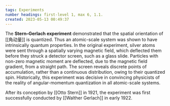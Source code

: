 ```yaml
---
tags: Experiments
number headings: first-level 1, max 6, 1.1.
created: 2023-05-13 00:49:37
---
```


The **Stern–Gerlach experiment** demonstrated that the spatial orientation of [[角动量]] is quantized. Thus an atomic-scale system was shown to have intrinsically quantum properties. In the original experiment, silver atoms were sent through a spatially varying magnetic field, which deflected them before they struck a detector screen, such as a glass slide. Particles with non-zero magnetic moment are deflected, due to the magnetic field gradient, from a straight path. The screen reveals discrete points of accumulation, rather than a continuous distribution, owing to their quantized spin. Historically, this experiment was decisive in convincing physicists of the reality of angular-momentum quantization in all atomic-scale systems.

After its conception by [[Otto Stern]] in 1921, the experiment was first successfully conducted by [[Walther Gerlach]] in early 1922.